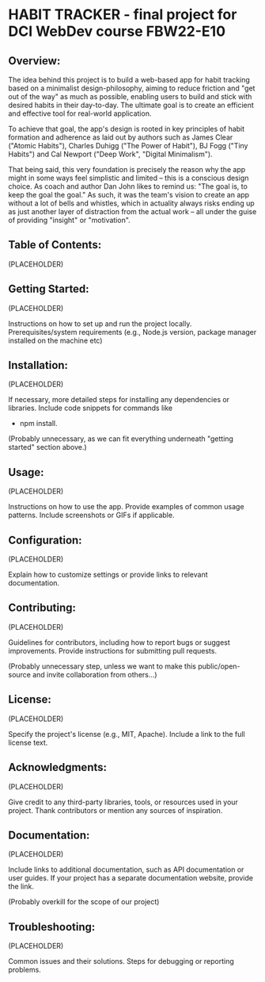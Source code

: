 # HABIT TRACKER - final project for DCI WebDev course FBW22-E10

## Overview: 

The idea behind this project is to build a web-based app for habit tracking based on a minimalist design-philosophy, aiming to reduce friction and "get out of the way" as much as possible, enabling users to build and stick with desired habits in their day-to-day. The ultimate goal is to create an efficient and effective tool for real-world application. 

To achieve that goal, the app's design is rooted in key principles of habit formation and adherence as laid out by authors such as James Clear ("Atomic Habits"), Charles Duhigg ("The Power of Habit"), BJ Fogg ("Tiny Habits") and Cal Newport ("Deep Work", "Digital Minimalism"). 

That being said, this very foundation is precisely the reason why the app might in some ways feel simplistic and limited – this is a conscious design choice. As coach and author Dan John likes to remind us: "The goal is, to keep the goal the goal." As such, it was the team's vision to create an app without a lot of bells and whistles, which in actuality always risks ending up as just another layer of distraction from the actual work – all under the guise of providing "insight" or "motivation". 


## Table of Contents:

(PLACEHOLDER)


## Getting Started:

(PLACEHOLDER)

Instructions on how to set up and run the project locally.
Prerequisites/system requirements (e.g., Node.js version, package manager installed on the machine etc)


## Installation:

(PLACEHOLDER)

If necessary, more detailed steps for installing any dependencies or libraries.
Include code snippets for commands like 
- npm install.

(Probably unnecessary, as we can fit everything underneath "getting started" section above.)


## Usage:

(PLACEHOLDER)

Instructions on how to use the app.
Provide examples of common usage patterns.
Include screenshots or GIFs if applicable.


## Configuration:

(PLACEHOLDER)

Explain how to customize settings or provide links to relevant documentation.


## Contributing:

(PLACEHOLDER)

Guidelines for contributors, including how to report bugs or suggest improvements.
Provide instructions for submitting pull requests.

(Probably unnecessary step, unless we want to make this public/open-source and invite collaboration from others...)


## License:

(PLACEHOLDER)

Specify the project's license (e.g., MIT, Apache).
Include a link to the full license text.


## Acknowledgments:

(PLACEHOLDER)

Give credit to any third-party libraries, tools, or resources used in your project.
Thank contributors or mention any sources of inspiration.


## Documentation:

(PLACEHOLDER)

Include links to additional documentation, such as API documentation or user guides.
If your project has a separate documentation website, provide the link.

(Probably overkill for the scope of our project)


## Troubleshooting:

(PLACEHOLDER)

Common issues and their solutions.
Steps for debugging or reporting problems.
